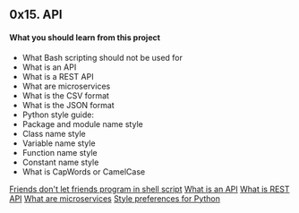 ## 0x15. API

#### What you should learn from this project
* What Bash scripting should not be used for
* What is an API
* What is a REST API
* What are microservices
* What is the CSV format
* What is the JSON format
* Python style guide:
* Package and module name style
* Class name style
* Variable name style
* Function name style
* Constant name style
* What is CapWords or CamelCase

[Friends don't let friends program in shell script](https://www.turnkeylinux.org/blog/friends-dont-let-friends-program-shell-script)
[What is an API](https://www.webopedia.com/TERM/A/API.html)
[What is REST API](https://www.sitepoint.com/developers-rest-api/)
[What are microservices](https://smartbear.com/learn/api-design/what-are-microservices/)
[Style preferences for Python](https://www.python.org/dev/peps/pep-0008/)
